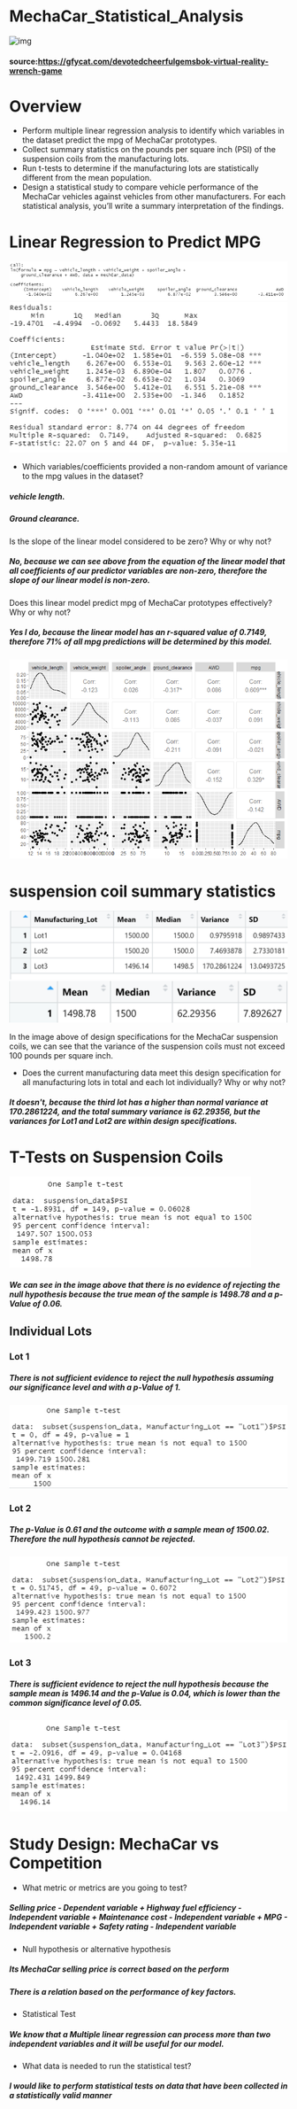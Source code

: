 # MechaCar_Statistical_Analysis

![img](https://github.com/Edgarhv/MechaCar_Statistical_Analysis/blob/ba37ddf1d2ecb79866451ce7af65140754bf5328/DevotedCheerfulGemsbok-mobile.gif)

#### source:https://gfycat.com/devotedcheerfulgemsbok-virtual-reality-wrench-game


# Overview

* Perform multiple linear regression analysis to identify which variables in the dataset predict the mpg of MechaCar prototypes.
* Collect summary statistics on the pounds per square inch (PSI) of the suspension coils from the manufacturing lots.
* Run t-tests to determine if the manufacturing lots are statistically different from the mean population.
* Design a statistical study to compare vehicle performance of the MechaCar vehicles against vehicles from other manufacturers. For each statistical analysis, you’ll write a summary interpretation of the findings.

# Linear Regression to Predict MPG

![img](https://github.com/Edgarhv/MechaCar_Statistical_Analysis/blob/11adb83e6264e833ef994b30b61bd5940055a089/Images/Model.png)
![img](https://github.com/Edgarhv/MechaCar_Statistical_Analysis/blob/1165639886d811972dcebaf0c07fcdc85044e6a3/Images/Model2.png)

* Which variables/coefficients provided a non-random amount of variance to the mpg values in the dataset?
##### vehicle length.
##### Ground clearance.

Is the slope of the linear model considered to be zero? Why or why not?
##### No, because we can see above from the equation of the linear model that all coefficients of our predictor variables are non-zero, therefore the slope of our linear model is non-zero.

Does this linear model predict mpg of MechaCar prototypes effectively? Why or why not?
##### Yes I do, because the linear model has an r-squared value of 0.7149, therefore 71% of all mpg predictions will be determined by this model.

![img](https://github.com/Edgarhv/MechaCar_Statistical_Analysis/blob/c05bd71b008bce85169cdf67d45a32bd10090f39/Images/Plot.png)

# suspension coil summary statistics

![img](https://github.com/Edgarhv/MechaCar_Statistical_Analysis/blob/f9be43c8f2d6ffa0e106255bb778c59ca8ea5b26/Images/lot_summary.png)
![img](https://github.com/Edgarhv/MechaCar_Statistical_Analysis/blob/ba8d9eab57e23da673506c307a1bcf9b6ee96685/Images/total_summary.png)


In the image above of design specifications for the MechaCar suspension coils, we can see that the variance of the suspension coils must not exceed 100 pounds per square inch. 

* Does the current manufacturing data meet this design specification for all manufacturing lots in total and each lot individually? Why or why not?
##### It doesn't, because the third lot has a higher than normal variance at 170.2861224, and the total summary variance is 62.29356, but the variances for Lot1 and Lot2 are within design specifications.

# T-Tests on Suspension Coils

![img](https://github.com/Edgarhv/MechaCar_Statistical_Analysis/blob/8a18fca4bd9978f42ba14b0d58507950529043bc/Images/1.png)

##### We can see in the image above that there is no evidence of rejecting the null hypothesis because the true mean of the sample is 1498.78 and a p-Value of 0.06. 

## Individual Lots
### Lot 1
##### There is not sufficient evidence to reject the null hypothesis assuming our significance level and with a p-Value of 1.
![img](https://github.com/Edgarhv/MechaCar_Statistical_Analysis/blob/31c0836bfd210f4c2ab937c0b68dcea8bf2f0539/Images/Lot1.png)
### Lot 2
##### The p-Value is 0.61 and the outcome with a sample mean of 1500.02. Therefore the null hypothesis cannot be rejected.
![img](https://github.com/Edgarhv/MechaCar_Statistical_Analysis/blob/21752b6114093e6156ad01c4eeaa93d252035a34/Images/Lot2.png)
### Lot 3
##### There is sufficient evidence to reject the null hypothesis because the sample mean is 1496.14 and the p-Value is 0.04, which is lower than the common significance level of 0.05.
![img](https://github.com/Edgarhv/MechaCar_Statistical_Analysis/blob/c0c64aad26cff054d361953e98aa493f72ecae3b/Images/Lot3.png)

# Study Design: MechaCar vs Competition

* What metric or metrics are you going to test?

##### Selling price - Dependent variable + Highway fuel efficiency - Independent variable + Maintenance cost - Independent variable + MPG - Independent variable + Safety rating - Independent variable
*  Null hypothesis or alternative hypothesis
##### Its MechaCar selling price is correct based on the perform 
##### There is a relation based on the performance of key factors.

* Statistical Test
##### We know that a Multiple linear regression can process more than two independent variables and it will be useful for our model.

* What data is needed to run the statistical test?
##### I would like to  perform statistical tests on data that have been collected in a statistically valid manner
